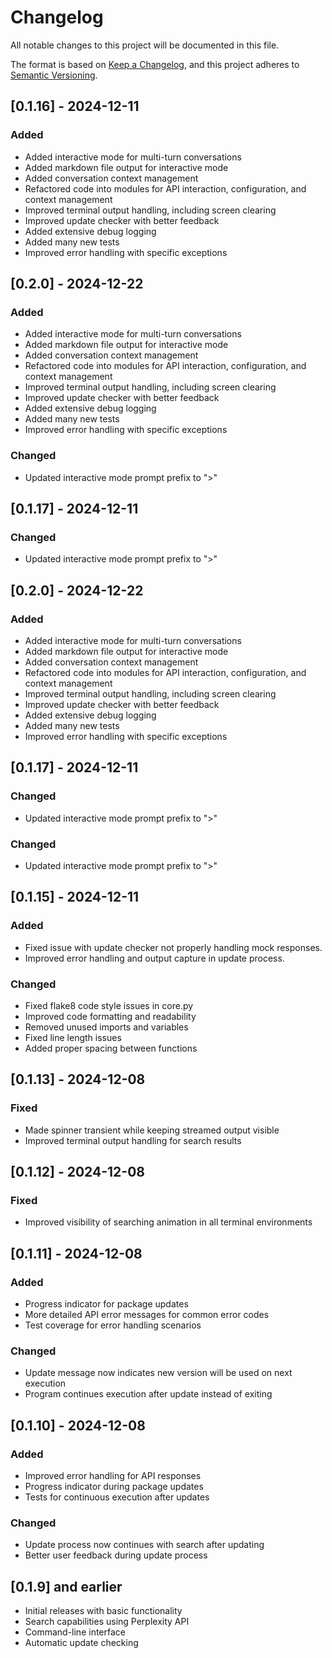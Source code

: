 # Changelog

All notable changes to this project will be documented in this file.

The format is based on [Keep a Changelog](https://keepachangelog.com/en/1.0.0/),
and this project adheres to [Semantic Versioning](https://semver.org/spec/v2.0.0.html).

## [0.1.16] - 2024-12-11

### Added
- Added interactive mode for multi-turn conversations
- Added markdown file output for interactive mode
- Added conversation context management
- Refactored code into modules for API interaction, configuration, and context management
- Improved terminal output handling, including screen clearing
- Improved update checker with better feedback
- Added extensive debug logging
- Added many new tests
- Improved error handling with specific exceptions

## [0.2.0] - 2024-12-22

### Added
- Added interactive mode for multi-turn conversations
- Added markdown file output for interactive mode
- Added conversation context management
- Refactored code into modules for API interaction, configuration, and context management
- Improved terminal output handling, including screen clearing
- Improved update checker with better feedback
- Added extensive debug logging
- Added many new tests
- Improved error handling with specific exceptions

### Changed
- Updated interactive mode prompt prefix to ">"

## [0.1.17] - 2024-12-11

### Changed
- Updated interactive mode prompt prefix to ">"

## [0.2.0] - 2024-12-22

### Added
- Added interactive mode for multi-turn conversations
- Added markdown file output for interactive mode
- Added conversation context management
- Refactored code into modules for API interaction, configuration, and context management
- Improved terminal output handling, including screen clearing
- Improved update checker with better feedback
- Added extensive debug logging
- Added many new tests
- Improved error handling with specific exceptions


## [0.1.17] - 2024-12-11

### Changed
- Updated interactive mode prompt prefix to ">"

### Changed
- Updated interactive mode prompt prefix to ">"

## [0.1.15] - 2024-12-11

### Added
- Fixed issue with update checker not properly handling mock responses.
- Improved error handling and output capture in update process.

### Changed
- Fixed flake8 code style issues in core.py
- Improved code formatting and readability
- Removed unused imports and variables
- Fixed line length issues
- Added proper spacing between functions

## [0.1.13] - 2024-12-08

### Fixed
- Made spinner transient while keeping streamed output visible
- Improved terminal output handling for search results

## [0.1.12] - 2024-12-08

### Fixed
- Improved visibility of searching animation in all terminal environments

## [0.1.11] - 2024-12-08

### Added
- Progress indicator for package updates
- More detailed API error messages for common error codes
- Test coverage for error handling scenarios

### Changed
- Update message now indicates new version will be used on next execution
- Program continues execution after update instead of exiting

## [0.1.10] - 2024-12-08

### Added
- Improved error handling for API responses
- Progress indicator during package updates
- Tests for continuous execution after updates

### Changed
- Update process now continues with search after updating
- Better user feedback during update process

## [0.1.9] and earlier

- Initial releases with basic functionality
- Search capabilities using Perplexity API
- Command-line interface
- Automatic update checking
